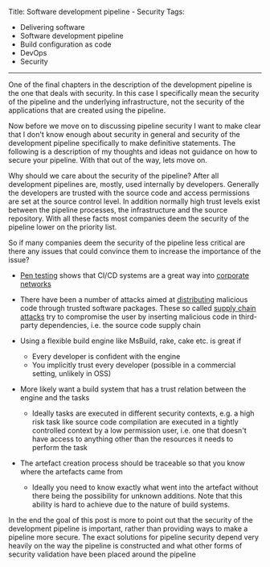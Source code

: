 Title: Software development pipeline - Security
Tags:
  - Delivering software
  - Software development pipeline
  - Build configuration as code
  - DevOps
  - Security
---

One of the final chapters in the description of the development pipeline is the one that deals with
security. In this case I specifically mean the security of the pipeline and the underlying infrastructure,
not the security of the applications that are created using the pipeline.

Now before we move on to discussing pipeline security I want to make clear that I don't know enough
about security in general and security of the development pipeline specifically to make definitive
statements. The following is a description of my thoughts and ideas not guidance on how to secure
your pipeline. With that out of the way, lets move on.

Why should we care about the security of the pipeline? After all development pipelines are, mostly,
used internally by developers. Generally the developers are trusted
with the source code and access permissions are set at the source control level.
In addition normally high trust levels exist between the pipeline processes, the infrastructure and
the source repository. With all these facts most companies deem the security of the pipeline lower
on the priority list.

So if many companies deem the security of the pipeline less critical are there any issues
that could convince them to increase the importance of the issue?

- [Pen testing](https://www.researchgate.net/publication/332834111_Vulnerabilities_in_Continuous_Delivery_Pipelines_A_Case_Study)
  shows that CI/CD systems are a great way into
[corporate networks](https://www.blackhat.com/docs/eu-15/materials/eu-15-Mittal-Continuous-Intrusion-Why-CI-Tools-Are-An-Attackers-Best-Friend.pdf)
- There have been a number of attacks aimed at
  [distributing](https://medium.com/@hkparker/analysis-of-a-supply-chain-attack-2bd8fa8286ac)
  malicious code through trusted software packages. These so called
  [supply chain attacks](https://en.wikipedia.org/wiki/Supply_chain_attack) try to
  compromise the user by inserting malicious code in third-party dependencies, i.e. the source
  code supply chain




- Using a flexible build engine like MsBuild, rake, cake etc. is great if
  - Every developer is confident with the engine
  - You implicitly trust every developer (possible in a commercial setting, unlikely in OSS)

- More likely want a build system that has a trust relation between the engine and the tasks
  - Ideally tasks are executed in different security contexts, e.g. a high risk task like source
    code compilation are executed in a tightly controlled context by a low permission user, i.e.
    one that doesn't have access to anything other than the resources it needs to perform the task

- The artefact creation process should be traceable so that you know where the artefacts came from
  - Ideally you need to know exactly what went into the artefact without there being the possibility
    for unknown additions. Note that this ability is hard to achieve due to the nature of
    build systems.

In the end the goal of this post is more to point out that the security of the development
pipeline is important, rather than providing ways to make a pipeline more secure. The exact
solutions for pipeline security depend very heavily on the way the pipeline is constructed
and what other forms of security validation have been placed around the pipeline
